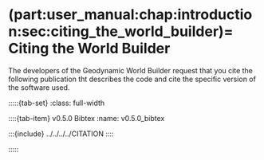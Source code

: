 (part:user_manual:chap:introduction:sec:citing_the_world_builder)=
Citing the World Builder
========================

The developers of the Geodynamic World Builder request that you cite the following publication tht describes the code and cite the specific version of the software used.

:::::{tab-set}
:class: full-width

::::{tab-item} v0.5.0 Bibtex
:name: v0.5.0_bibtex

:::{include} ../../../../CITATION
::::

:::::
